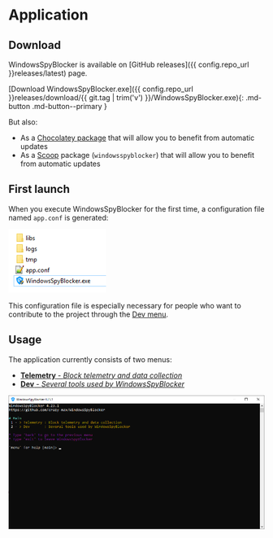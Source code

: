 # Application

## Download

WindowsSpyBlocker is available on [GitHub releases]({{ config.repo_url }}releases/latest) page.

[Download WindowsSpyBlocker.exe]({{ config.repo_url }}releases/download/{{ git.tag | trim('v') }}/WindowsSpyBlocker.exe){: .md-button .md-button--primary }

But also:

* As a [Chocolatey package](https://chocolatey.org/packages/windowsspyblocker) that will allow you to benefit from automatic updates
* As a [Scoop](https://scoop.sh/) package (`windowsspyblocker`) that will allow you to benefit from automatic updates

## First launch

When you execute WindowsSpyBlocker for the first time, a configuration file named `app.conf` is generated:

![](../assets/app/root-folder.png)

This configuration file is especially necessary for people who want to contribute to the project through
the [Dev menu](dev/index.md).

## Usage

The application currently consists of two menus:

* [**Telemetry** - _Block telemetry and data collection_](telemetry/index.md)
* [**Dev** - _Several tools used by WindowsSpyBlocker_](dev/index.md)

![](../assets/app/menu.png)
